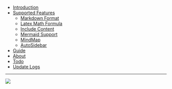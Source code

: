 - [Introduction]()
- [Supported Features](/Supported_Features)
  - [Markdown Format](/Markdown_Format)
  - [Latex Math Formula](/Latex_Math_Formula)
  - [Include Content](/Include_Content)
  - [Mermaid Support](/Mermaid_Support)
  - [MindMap](/mindmap)
  - [AutoSidebar](/Features_AutoSidebar)
- [Guide](/Guide)
- [About](/about)
- [Todo](/todo)
- [Update Logs](/update_log)


---

[![](https://img.shields.io/badge/%2B-Edit%20Sidebar-brightgreen)](https://github.com/junxnone/twiki/issues/2)
